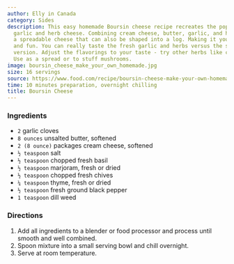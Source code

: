 ```yaml
---
author: Elly in Canada
category: Sides
description: This easy homemade Boursin cheese recipe recreates the popular French
  garlic and herb cheese. Combining cream cheese, butter, garlic, and herbs makes
  a spreadable cheese that can also be shaped into a log. Making it yourself is economical
  and fun. You can really taste the fresh garlic and herbs versus the store-bought
  version. Adjust the flavorings to your taste - try other herbs like chives or basil.
  Use as a spread or to stuff mushrooms.
image: boursin_cheese_make_your_own_homemade.jpg
size: 16 servings
source: https://www.food.com/recipe/boursin-cheese-make-your-own-homemade-substitute-clone-65204
time: 10 minutes preparation, overnight chilling
title: Boursin Cheese
---
```

### Ingredients

* `2` garlic cloves
* `8 ounces` unsalted butter, softened
* `2 (8 ounce)` packages cream cheese, softened
* `½ teaspoon` salt
* `½ teaspoon` chopped fresh basil
* `½ teaspoon` marjoram, fresh or dried
* `½ teaspoon` chopped fresh chives
* `¼ teaspoon` thyme, fresh or dried
* `½ teaspoon` fresh ground black pepper
* `1 teaspoon` dill weed

### Directions

1. Add all ingredients to a blender or food processor and process until smooth and well combined.
2. Spoon mixture into a small serving bowl and chill overnight.
3. Serve at room temperature.